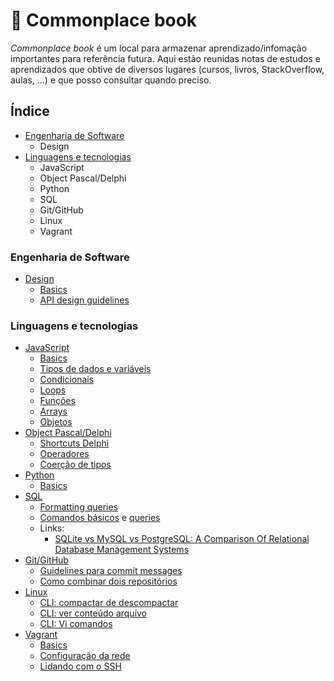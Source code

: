 # :notebook: Commonplace book

*Commonplace book* é um local para armazenar aprendizado/infomação importantes para referência futura. Aqui estão reunidas notas de estudos e aprendizados que obtive de diversos lugares (cursos, livros, StackOverflow, aulas, ...) e que posso consultar quando preciso.

## Índice
  
  - [Engenharia de Software](#engenharia-de-software)
    - Design
  - [Linguagens e tecnologias](#linguagens-e-tecnologias)
    - JavaScript
    - Object Pascal/Delphi
    - Python
    - SQL
    - Git/GitHub
    - Linux
    - Vagrant

### Engenharia de Software

  - [Design](design/)
    - [Basics](design/basics.md)
    - [API design guidelines](design/api-design-guidelines.md)

### Linguagens e tecnologias

- [JavaScript](javascript/)
  - [Basics](javascript/basics.md)
  - [Tipos de dados e variáveis](javascript/data-types-variables.md)
  - [Condicionais](javascript/condicionais.md)
  - [Loops](javascript/loops.md)
  - [Funções](javascript/functions.md)
  - [Arrays](javascript/arrays.md)
  - [Objetos](javascript/objetos.md)
- [Object Pascal/Delphi](delphi/)
  - [Shortcuts Delphi](delphi/shortcuts.md)
  - [Operadores](delphi/operadores.md)
  - [Coerção de tipos](delphi/coercao.md)
- [Python](python/)
  - [Basics](python/basic.md)
- [SQL](sql/)
  - [Formatting queries](sql/formatting-queries.md)
  - [Comandos básicos](sql/basics.md) e [queries](sql/basics.sql)
  - Links:
    - [SQLite vs MySQL vs PostgreSQL: A Comparison Of Relational Database Management Systems](https://www.digitalocean.com/community/tutorials/sqlite-vs-mysql-vs-postgresql-a-comparison-of-relational-database-management-systems)
- [Git/GitHub](git/)
  - [Guidelines para commit messages](git/commit-messages-guidelines.md)
  - [Como combinar dois repositórios](git/merge-repos.md)
- [Linux](/linux)
  - [CLI: compactar de descompactar](linux/cli-compactar-descompactar.md)
  - [CLI: ver conteúdo arquivo](linux/cli-ler-conteudo-arquivos.md)
  - [CLI: Vi comandos](/linux/vi-comandos.md)
- [Vagrant](vagrant/)
  - [Basics](vagrant/basics.md)
  - [Configuração da rede](vagrant/configuracao-rede.md)
  - [Lidando com o SSH](vagrant/ssh.md)
